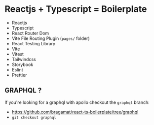 # Reactjs + Typescript = Boilerplate

- Reactjs
- Typescript
- React Router Dom
- Vite File Routing Plugin (`pages/` folder)
- React Testing Library
- Vite
- Vitest
- Tailwindcss
- Storybook
- Eslint
- Prettier

## GRAPHQL ?

If you're looking for a graphql with apollo checkout the `graphql` branch:

- https://github.com/bragamat/react-ts-boilerplate/tree/graphql
- `git checkout graphql`
